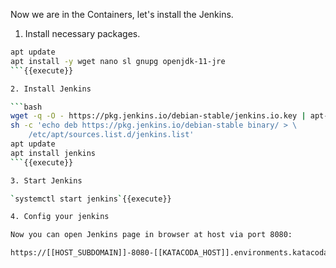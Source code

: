 Now we are in the Containers, let's install the Jenkins.

1. Install necessary packages.
```bash
apt update
apt install -y wget nano sl gnupg openjdk-11-jre
```{{execute}}

2. Install Jenkins

```bash
wget -q -O - https://pkg.jenkins.io/debian-stable/jenkins.io.key | apt-key add -
sh -c 'echo deb https://pkg.jenkins.io/debian-stable binary/ > \
    /etc/apt/sources.list.d/jenkins.list'
apt update
apt install jenkins
```{{execute}}

3. Start Jenkins

`systemctl start jenkins`{{execute}}

4. Config your jenkins

Now you can open Jenkins page in browser at host via port 8080:

https://[[HOST_SUBDOMAIN]]-8080-[[KATACODA_HOST]].environments.katacoda.com/
